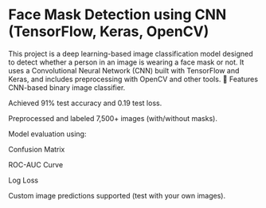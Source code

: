 # Face Mask Detection using CNN (TensorFlow, Keras, OpenCV)
This project is a deep learning-based image classification model designed to detect whether a person in an image is wearing a face mask or not. It uses a Convolutional Neural Network (CNN) built with TensorFlow and Keras, and includes preprocessing with OpenCV and other tools.
📌 Features
CNN-based binary image classifier.

Achieved 91% test accuracy and 0.19 test loss.

Preprocessed and labeled 7,500+ images (with/without masks).

Model evaluation using:

Confusion Matrix

ROC-AUC Curve

Log Loss

Custom image predictions supported (test with your own images).

